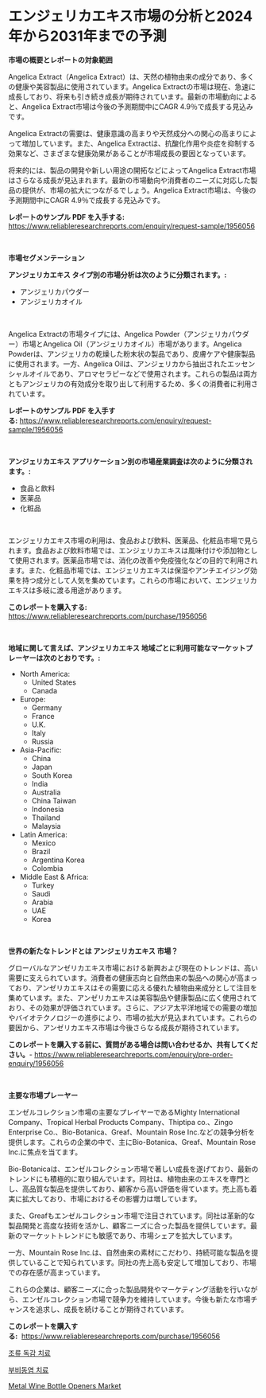 <p><h1>エンジェリカエキス市場の分析と2024年から2031年までの予測</h1></p><p><strong>市場の概要とレポートの対象範囲</strong></p>
<p><p>Angelica Extract（Angelica Extract）は、天然の植物由来の成分であり、多くの健康や美容製品に使用されています。Angelica Extractの市場は現在、急速に成長しており、将来も引き続き成長が期待されています。最新の市場動向によると、Angelica Extract市場は今後の予測期間中にCAGR 4.9％で成長する見込みです。</p><p>Angelica Extractの需要は、健康意識の高まりや天然成分への関心の高まりによって増加しています。また、Angelica Extractは、抗酸化作用や炎症を抑制する効果など、さまざまな健康効果があることが市場成長の要因となっています。</p><p>将来的には、製品の開発や新しい用途の開拓などによってAngelica Extract市場はさらなる成長が見込まれます。最新の市場動向や消費者のニーズに対応した製品の提供が、市場の拡大につながるでしょう。Angelica Extract市場は、今後の予測期間中にCAGR 4.9％で成長する見込みです。</p></p>
<p><strong>レポートのサンプル PDF を入手する:</strong> <a href="https://www.reliableresearchreports.com/enquiry/request-sample/1956056">https://www.reliableresearchreports.com/enquiry/request-sample/1956056</a></p>
<p>&nbsp;</p>
<p><strong>市場セグメンテーション</strong></p>
<p><strong>アンジェリカエキス タイプ別の市場分析は次のように分類されます。:</strong></p>
<p><ul><li>アンジェリカパウダー</li><li>アンジェリカオイル</li></ul></p>
<p>&nbsp;</p>
<p><p>Angelica Extractの市場タイプには、Angelica Powder（アンジェリカパウダー）市場とAngelica Oil（アンジェリカオイル）市場があります。Angelica Powderは、アンジェリカの乾燥した粉末状の製品であり、皮膚ケアや健康製品に使用されます。一方、Angelica Oilは、アンジェリカから抽出されたエッセンシャルオイルであり、アロマセラピーなどで使用されます。これらの製品は両方ともアンジェリカの有効成分を取り出して利用するため、多くの消費者に利用されています。</p></p>
<p><strong>レポートのサンプル PDF を入手する:</strong>&nbsp;<a href="https://www.reliableresearchreports.com/enquiry/request-sample/1956056">https://www.reliableresearchreports.com/enquiry/request-sample/1956056</a></p>
<p>&nbsp;</p>
<p><strong> アンジェリカエキス アプリケーション別の市場産業調査は次のように分類されます。:</strong></p>
<p><ul><li>食品と飲料</li><li>医薬品</li><li>化粧品</li></ul></p>
<p>&nbsp;</p>
<p><p>エンジェリカエキス市場の利用は、食品および飲料、医薬品、化粧品市場で見られます。食品および飲料市場では、エンジェリカエキスは風味付けや添加物として使用されます。医薬品市場では、消化の改善や免疫強化などの目的で利用されます。また、化粧品市場では、エンジェリカエキスは保湿やアンチエイジング効果を持つ成分として人気を集めています。これらの市場において、エンジェリカエキスは多岐に渡る用途があります。</p></p>
<p><strong>このレポートを購入する:</strong>&nbsp; <a href="https://www.reliableresearchreports.com/purchase/1956056">https://www.reliableresearchreports.com/purchase/1956056</a></p>
<p>&nbsp;</p>
<p><strong>地域に関して言えば、アンジェリカエキス 地域ごとに利用可能なマーケットプレーヤーは次のとおりです。:</strong></p>
<p><ul>
    <li>
        North America:
        <ul>
            <li>United States</li>
            <li>Canada</li>
        </ul>
    </li>
    <li>
        Europe:
        <ul>
            <li>Germany</li>
            <li>France</li>
            <li>U.K.</li>
            <li>Italy</li>
            <li>Russia</li>
        </ul>
    </li>
    <li>
        Asia-Pacific:
        <ul>
            <li>China</li>
            <li>Japan</li>
            <li>South Korea</li>
            <li>India</li>
            <li>Australia</li>
            <li>China Taiwan</li>
            <li>Indonesia</li>
            <li>Thailand</li>
            <li>Malaysia</li>
        </ul>
    </li>
    <li>
        Latin America:
        <ul>
            <li>Mexico</li>
            <li>Brazil</li>
            <li>Argentina Korea</li>
            <li>Colombia</li>
        </ul>
    </li>
    <li>
        Middle East & Africa:
        <ul>
            <li>Turkey</li>
            <li>Saudi</li>
            <li>Arabia</li>
            <li>UAE</li>
            <li>Korea</li>
        </ul>
    </li>
    </ul></p>
<p>&nbsp;</p>
<p><strong>世界の新たなトレンドとは アンジェリカエキス 市場？</strong></p>
<p><p>グローバルなアンゼリカエキス市場における新興および現在のトレンドは、高い需要に支えられています。消費者の健康志向と自然由来の製品への関心が高まっており、アンゼリカエキスはその需要に応える優れた植物由来成分として注目を集めています。また、アンゼリカエキスは美容製品や健康製品に広く使用されており、その効果が評価されています。さらに、アジア太平洋地域での需要の増加やバイオテクノロジーの進歩により、市場の拡大が見込まれています。これらの要因から、アンゼリカエキス市場は今後さらなる成長が期待されています。</p></p>
<p><strong>このレポートを購入する前に、質問がある場合は問い合わせるか、共有してください。</strong>- <a href="https://www.reliableresearchreports.com/enquiry/pre-order-enquiry/1956056">https://www.reliableresearchreports.com/enquiry/pre-order-enquiry/1956056</a></p>
<p>&nbsp;</p>
<p><strong>主要な市場プレーヤー</strong></p>
<p><p>エンゼルコレクション市場の主要なプレイヤーであるMighty International Company、Tropical Herbal Products Company、Thiptipa co.、Zingo Enterprise Co.、Bio-Botanica、Greaf、Mountain Rose Inc.などの競争分析を提供します。これらの企業の中で、主にBio-Botanica、Greaf、Mountain Rose Inc.に焦点を当てます。</p><p>Bio-Botanicaは、エンゼルコレクション市場で著しい成長を遂げており、最新のトレンドにも積極的に取り組んでいます。同社は、植物由来のエキスを専門とし、高品質な製品を提供しており、顧客から高い評価を得ています。売上高も着実に拡大しており、市場におけるその影響力は増しています。</p><p>また、Greafもエンゼルコレクション市場で注目されています。同社は革新的な製品開発と高度な技術を活かし、顧客ニーズに合った製品を提供しています。最新のマーケットトレンドにも敏感であり、市場シェアを拡大しています。</p><p>一方、Mountain Rose Inc.は、自然由来の素材にこだわり、持続可能な製品を提供していることで知られています。同社の売上高も安定して増加しており、市場での存在感が高まっています。</p><p>これらの企業は、顧客ニーズに合った製品開発やマーケティング活動を行いながら、エンゼルコレクション市場で競争力を維持しています。今後も新たな市場チャンスを追求し、成長を続けることが期待されています。</p></p>
<p><strong>このレポートを購入する:</strong>&nbsp;&nbsp;<a href="https://www.reliableresearchreports.com/purchase/1956056">https://www.reliableresearchreports.com/purchase/1956056</a></p>
<p><p><a href="https://github.com/laholand/Market-Research-Report-List-3/blob/main/45294305977.md">조류 독감 치료</a></p><p><a href="https://github.com/vsnao330707/Market-Research-Report-List-1/blob/main/91727295978.md">부비동염 치료</a></p><p><a href="https://github.com/Alonsoolds3wq1d81czn8rbol/Market-Research-Report-List-1/blob/main/metal-wine-bottle-openers-market.md">Metal Wine Bottle Openers Market</a></p></p>